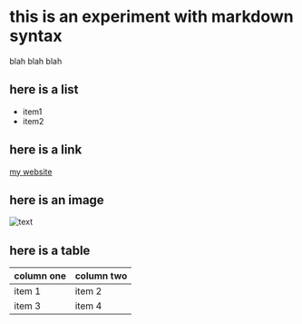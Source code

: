 # this is an experiment with markdown syntax

blah blah blah

## here is a list

- item1
- item2

## here is a link

[my website](www.notabotdaniel.github.io)

## here is an image

![text](https://media.npr.org/assets/img/2015/09/23/ap_836720500193-d90a20e2b8d735f74d436f36054eb3dc2bd96696.jpg?s=1100&c=85&f=jpeg)

## here is a table

|column one|column two|
| -------- | -------- |
|item 1    |item 2    |
|item 3    |item 4    |

